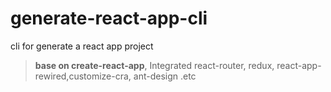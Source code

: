 # generate-react-app-cli

cli for generate a react app project

> **base on create-react-app**, Integrated react-router, redux, react-app-rewired,customize-cra, ant-design .etc
